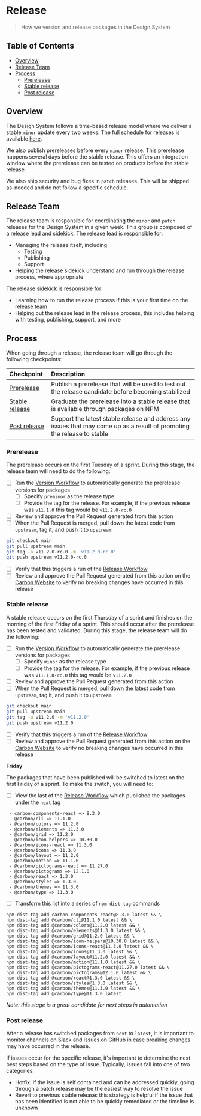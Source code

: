 # Release

> How we version and release packages in the Design System

<!-- prettier-ignore-start -->
<!-- START doctoc generated TOC please keep comment here to allow auto update -->
<!-- DON'T EDIT THIS SECTION, INSTEAD RE-RUN doctoc TO UPDATE -->

## Table of Contents

- [Overview](#overview)
- [Release Team](#release-team)
- [Process](#process)
  - [Prerelease](#prerelease)
  - [Stable release](#stable-release)
  - [Post release](#post-release)

<!-- END doctoc generated TOC please keep comment here to allow auto update -->

## Overview

The Design System follows a time-based release model where we deliver a stable
`minor` update every two weeks. The full schedule for releases is available
[here](https://github.com/carbon-design-system/carbon/wiki/Release-radar).

We also publish prereleases before every `minor` release. This prerelease
happens several days before the stable release. This offers an integration
window where the prerelease can be tested on products before the stable release.

We also ship security and bug fixes in `patch` releases. This will be shipped
as-needed and do not follow a specific schedule.

## Release Team

The release team is responsible for coordinating the `minor` and `patch`
releases for the Design System in a given week. This group is composed of a
release lead and sidekick. The release lead is responsible for:

- Managing the release itself, including
  - Testing
  - Publishing
  - Support
- Helping the release sidekick understand and run through the release process,
  where appropriate

The release sidekick is responsible for:

- Learning how to run the release process if this is your first time on the
  release team
- Helping out the release lead in the release process, this includes helping
  with testing, publishing, support, and more

## Process

When going through a release, the release team will go through the following
checkpoints:

| Checkpoint                       | Description                                                                                                              |
| :------------------------------- | :----------------------------------------------------------------------------------------------------------------------- |
| [Prerelease](#prerelease)        | Publish a prerelease that will be used to test out the release candidate before becoming stabilized                      |
| [Stable release](#stablerelease) | Graduate the prerelease into a stable release that is available through packages on NPM                                  |
| [Post release](#postrelease)     | Support the latest stable release and address any issues that may come up as a result of promoting the release to stable |

### Prerelease

The prerelease occurs on the first Tuesday of a sprint. During this stage, the
release team will need to do the following:

- [ ] Run the
      [Version Workflow](https://github.com/carbon-design-system/carbon/actions/workflows/version.yml)
      to automatically generate the prerelease versions for packages
  - [ ] Specify `preminor` as the release type
  - [ ] Provide the tag for the release. For example, if the previous release
        was `v11.1.0` this tag would be `v11.2.0-rc.0`
- [ ] Review and approve the Pull Request generated from this action
- [ ] When the Pull Request is merged, pull down the latest code from
      `upstream`, tag it, and push it to `upstream`

```bash
git checkout main
git pull upstream main
git tag -a v11.2.0-rc.0 -m 'v11.2.0-rc.0'
git push upstream v11.2.0-rc.0
```

- [ ] Verify that this triggers a run of the
      [Release Workflow](https://github.com/carbon-design-system/carbon/actions/workflows/release.yml)
- [ ] Review and approve the Pull Request generated from this action on the
      [Carbon Website](https://github.com/carbon-design-system/carbon-website)
      to verify no breaking changes have occurred in this release

### Stable release

A stable release occurs on the first Thursday of a sprint and finishes on the
morning of the first Friday of a sprint. This should occur after the prerelease
has been tested and validated. During this stage, the release team will do the
following:

- [ ] Run the
      [Version Workflow](https://github.com/carbon-design-system/carbon/actions/workflows/version.yml)
      to automatically generate the prerelease versions for packages
  - [ ] Specify `minor` as the release type
  - [ ] Provide the tag for the release. For example, if the previous release
        was `v11.1.0-rc.0` this tag would be `v11.2.0`
- [ ] Review and approve the Pull Request generated from this action
- [ ] When the Pull Request is merged, pull down the latest code from
      `upstream`, tag it, and push it to `upstream`

```bash
git checkout main
git pull upstream main
git tag -a v11.2.0 -m 'v11.2.0'
git push upstream v11.2.0
```

- [ ] Verify that this triggers a run of the
      [Release Workflow](https://github.com/carbon-design-system/carbon/actions/workflows/release.yml)
- [ ] Review and approve the Pull Request generated from this action on the
      [Carbon Website](https://github.com/carbon-design-system/carbon-website)
      to verify no breaking changes have occurred in this release

**Friday**

The packages that have been published will be switched to latest on the first
Friday of a sprint. To make the switch, you will need to:

- [ ] View the last of the
      [Release Workflow](https://github.com/carbon-design-system/carbon/actions/workflows/release.yml)
      which published the packages under the `next` tag

```
 - carbon-components-react => 8.3.0
 - @carbon/cli => 11.1.0
 - @carbon/colors => 11.2.0
 - @carbon/elements => 11.3.0
 - @carbon/grid => 11.2.0
 - @carbon/icon-helpers => 10.30.0
 - @carbon/icons-react => 11.3.0
 - @carbon/icons => 11.3.0
 - @carbon/layout => 11.2.0
 - @carbon/motion => 11.1.0
 - @carbon/pictograms-react => 11.27.0
 - @carbon/pictograms => 12.1.0
 - @carbon/react => 1.3.0
 - @carbon/styles => 1.3.0
 - @carbon/themes => 11.3.0
 - @carbon/type => 11.3.0
```

- [ ] Transform this list into a series of `npm dist-tag` commands

```
npm dist-tag add carbon-components-react@8.3.0 latest && \
npm dist-tag add @carbon/cli@11.1.0 latest && \
npm dist-tag add @carbon/colors@11.2.0 latest && \
npm dist-tag add @carbon/elements@11.3.0 latest && \
npm dist-tag add @carbon/grid@11.2.0 latest && \
npm dist-tag add @carbon/icon-helpers@10.30.0 latest && \
npm dist-tag add @carbon/icons-react@11.3.0 latest && \
npm dist-tag add @carbon/icons@11.3.0 latest && \
npm dist-tag add @carbon/layout@11.2.0 latest && \
npm dist-tag add @carbon/motion@11.1.0 latest && \
npm dist-tag add @carbon/pictograms-react@11.27.0 latest && \
npm dist-tag add @carbon/pictograms@12.1.0 latest && \
npm dist-tag add @carbon/react@1.3.0 latest && \
npm dist-tag add @carbon/styles@1.3.0 latest && \
npm dist-tag add @carbon/themes@11.3.0 latest && \
npm dist-tag add @carbon/type@11.3.0 latest
```

_Note: this stage is a great candidate for next steps in automation_

### Post release

After a release has switched packages from `next` to `latest`, it is important
to monitor channels on Slack and issues on GitHub in case breaking changes may
have occurred in the release.

If issues occur for the specific release, it's important to determine the next
best steps based on the type of issue. Typically, issues fall into one of two
categories:

- Hotfix: if the issue is self contained and can be addressed quickly, going
  through a patch release may be the easiest way to resolve the issue
- Revert to previous stable release: this strategy is helpful if the issue that
  has been identified is not able to be quickly remediated or the timeline is
  unknown
